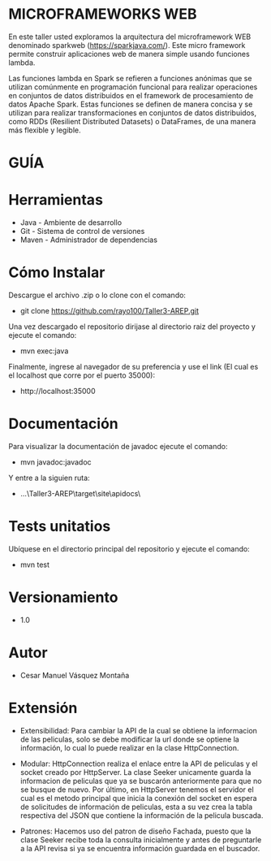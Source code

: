 # MICROFRAMEWORKS WEB

En este taller usted exploramos la arquitectura del microframework WEB denominado sparkweb (https://sparkjava.com/). Este micro framework permite construir aplicaciones web de manera simple usando funciones lambda.

Las funciones lambda en Spark se refieren a funciones anónimas que se utilizan comúnmente en programación funcional para realizar operaciones en conjuntos de datos distribuidos en el framework de procesamiento de datos Apache Spark. Estas funciones se definen de manera concisa y se utilizan para realizar transformaciones en conjuntos de datos distribuidos, como RDDs (Resilient Distributed Datasets) o DataFrames, de una manera más flexible y legible.

# GUÍA

# Herramientas

* Java - Ambiente de desarrollo
* Git - Sistema de control de versiones
* Maven - Administrador de dependencias

# Cómo Instalar

Descargue el archivo .zip o lo clone con el comando:

  * git clone https://github.com/rayo100/Taller3-AREP.git

Una vez descargado el repositorio dirijase al directorio raiz del proyecto y ejecute el comando:

  * mvn exec:java

Finalmente, ingrese al navegador de su preferencia y use el link (El cual es el localhost que corre por el puerto 35000):

  * http://localhost:35000

# Documentación

Para visualizar la documentación de javadoc ejecute el comando:

  * mvn javadoc:javadoc

Y entre a la siguien ruta:

  * ...\Taller3-AREP\target\site\apidocs\

# Tests unitatios

Ubíquese en el directorio principal del repositorio y ejecute el comando:

  * mvn test

# Versionamiento

  * 1.0

# Autor

  * Cesar Manuel Vásquez Montaña

# Extensión

  * Extensibilidad: Para cambiar la API de la cual se obtiene la informacion de las peliculas, solo se debe modificar la url donde se optiene la información, lo cual lo puede realizar en la clase HttpConnection.

  * Modular: HttpConnection realiza el enlace entre la API de peliculas y el socket creado por HttpServer. La clase Seeker unicamente guarda la informacion de peliculas que ya se buscarón anteriormente para que no se busque de nuevo. Por último, en HttpServer tenemos el servidor el cual es el metodo principal que inicia la conexión del socket en espera de solicitudes de información de peliculas, esta a su vez crea la tabla respectiva del JSON que contiene la información de la pelicula buscada.

  * Patrones: Hacemos uso del patron de diseño Fachada, puesto que la clase Seeker recibe toda la consulta inicialmente y antes de preguntarle a la API revisa si ya se encuentra información guardada en el buscador.
